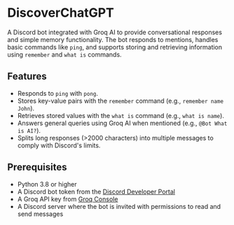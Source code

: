 # DiscoverChatGPT

A Discord bot integrated with Groq AI to provide conversational responses and simple memory functionality. The bot responds to mentions, handles basic commands like `ping`, and supports storing and retrieving information using `remember` and `what is` commands.

## Features
- Responds to `ping` with `pong`.
- Stores key-value pairs with the `remember` command (e.g., `remember name John`).
- Retrieves stored values with the `what is` command (e.g., `what is name`).
- Answers general queries using Groq AI when mentioned (e.g., `@Bot What is AI?`).
- Splits long responses (>2000 characters) into multiple messages to comply with Discord's limits.

## Prerequisites
- Python 3.8 or higher
- A Discord bot token from the [Discord Developer Portal](https://discord.com/developers/applications)
- A Groq API key from [Groq Console](https://console.groq.com/keys)
- A Discord server where the bot is invited with permissions to read and send messages
